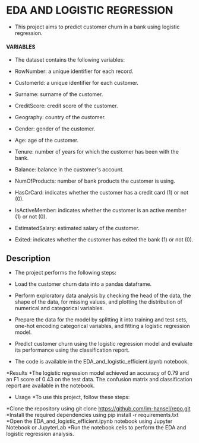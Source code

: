 # EDA AND LOGISTIC REGRESSION
* This project aims to predict customer churn in a bank using logistic regression.

#### VARIABLES

* The dataset contains the following variables:

* RowNumber: a unique identifier for each record.
* CustomerId: a unique identifier for each customer.
* Surname: surname of the customer.
* CreditScore: credit score of the customer.
* Geography: country of the customer.
* Gender: gender of the customer.
* Age: age of the customer.
* Tenure: number of years for which the customer has been with the bank.
* Balance: balance in the customer's account.
* NumOfProducts: number of bank products the customer is using.
* HasCrCard: indicates whether the customer has a credit card (1) or not (0).
* IsActiveMember: indicates whether the customer is an active member (1) or not (0).
* EstimatedSalary: estimated salary of the customer.
* Exited: indicates whether the customer has exited the bank (1) or not (0).

## Description

* The project performs the following steps:

* Load the customer churn data into a pandas dataframe.
* Perform exploratory data analysis by checking the head of the data, the shape of the data, for missing values, and plotting the distribution of numerical and categorical variables.
* Prepare the data for the model by splitting it into training and test sets, one-hot encoding categorical variables, and fitting a logistic regression model.
* Predict customer churn using the logistic regression model and evaluate its performance using the classification report.

* The code is available in the EDA_and_logistic_efficient.ipynb notebook.

*Results
*The logistic regression model achieved an accuracy of 0.79 and an F1 score of 0.43 on the test data. The confusion matrix and classification report are available in the notebook.

* Usage
*To use this project, follow these steps:

*Clone the repository using git clone https://github.com/im-hansel/repo.git
*Install the required dependencies using pip install -r requirements.txt
*Open the EDA_and_logistic_efficient.ipynb notebook using Jupyter Notebook or JupyterLab
*Run the notebook cells to perform the EDA and logistic regression analysis.

